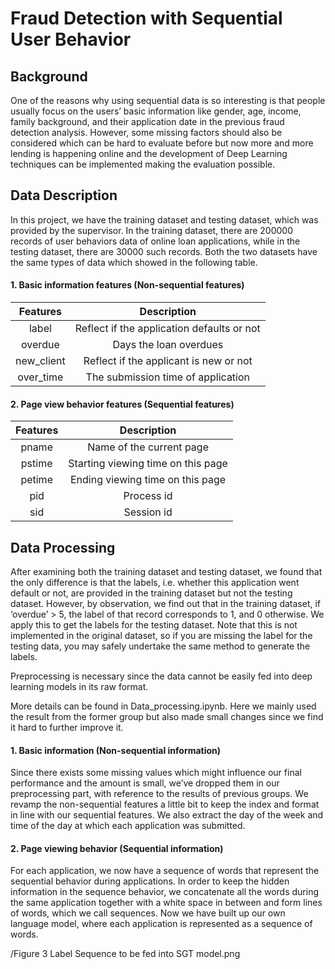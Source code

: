# Fraud Detection with Sequential User Behavior

## Background
One of the reasons why using sequential data is so interesting is that people usually focus on the users’ basic information like gender, age, income, family background, and their application date in the  previous fraud detection analysis. However, some missing factors should also be considered which can be hard to evaluate before but now more and more lending is happening online and the development of Deep Learning techniques can be implemented making the evaluation possible. 

## Data Description
In this project, we have the training dataset and testing dataset, which was provided by the  supervisor. In the training dataset, there are 200000 records of user behaviors data of online loan  applications, while in the testing dataset, there are 30000 such records. Both the two datasets have  the same types of data which showed in the following table. 

#### 1. Basic information features (Non-sequential features)  

| Features | Description |
|:--:|:--:|
| label | Reflect if the application defaults or not |
| overdue | Days the loan overdues |
| new_client | Reflect if the applicant is new or not |
| over_time | The submission time of application |

#### 2. Page view behavior features (Sequential features) 

| Features | Description |
|:--:|:--:|
| pname | Name of the current page |
| pstime | Starting viewing time on this page  |
| petime | Ending viewing time on this page |
| pid | Process id |
| sid | Session id |

## Data Processing

After examining both the  training dataset and testing dataset, we found that the only difference is  that the labels, i.e. whether this application went default or not, are provided in the training  dataset but not the testing dataset. However, by observation, we find out that in the training  dataset, if ‘overdue’ > 5, the label of that record corresponds to 1, and 0 otherwise. We apply this  to get the labels for the testing dataset. Note that this is not implemented in the original dataset,  so if you are missing the label for the testing data, you may safely undertake the same method to  generate the labels. 

Preprocessing  is necessary since the data cannot be easily fed into deep learning models in its raw format.

More details can be found in Data_processing.ipynb. Here we mainly used the result from the former group but also made small changes since we find it hard to further improve it.

#### 1. Basic information (Non-sequential information)

Since there exists some missing values which might influence our final performance and the amount is small, we’ve dropped them in our preprocessing part, with reference to the results of previous groups. We revamp the non-sequential features a  little bit to keep the index and format in line with our sequential features. We also extract the day of the week and time of the day at which each application was submitted. 

#### 2. Page viewing behavior (Sequential information)

For each application, we now have a sequence of words that represent the sequential behavior  during applications. In order to keep the hidden information in the sequence behavior, we  concatenate all the words during the same application together with a white space in between  and form lines of words, which we call sequences. Now we have built up our own language  model, where each application is represented as a sequence of words. 

/Figure 3 Label Sequence to be fed into SGT model.png
